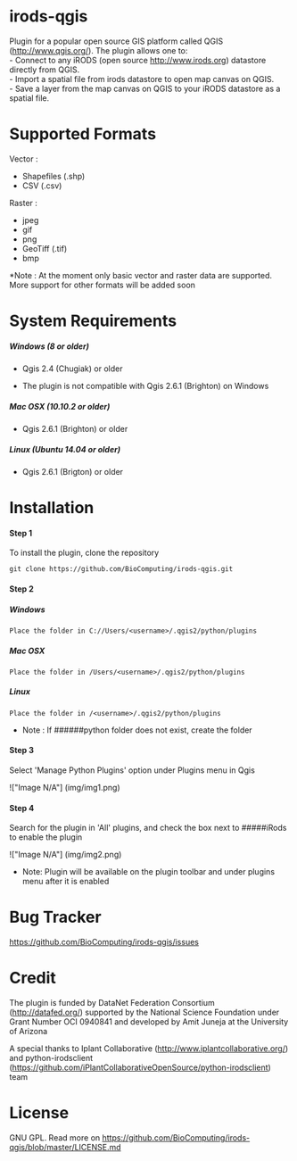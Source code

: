 # irods-qgis
Plugin for a popular open source GIS platform called QGIS (http://www.qgis.org/).  The plugin allows one to:  
	- Connect to any iRODS (open source http://www.irods.org) datastore directly from QGIS.  
	- Import a spatial file from irods datastore to open map canvas on QGIS.  
	- Save a layer from the map canvas on QGIS to your iRODS datastore as a spatial file.

# Supported Formats

Vector : 
 - Shapefiles (.shp)
 - CSV (.csv)

Raster : 
 - jpeg
 - gif
 - png
 - GeoTiff (.tif)
 - bmp

*Note : At the moment only basic vector and raster data are supported. More support for other formats will be added soon

# System Requirements

##### Windows (8 or older)

- Qgis 2.4 (Chugiak) or older
	
* The plugin is not compatible with Qgis 2.6.1 (Brighton) on Windows
	
##### Mac OSX (10.10.2 or older)

- Qgis 2.6.1 (Brighton) or older
	
##### Linux (Ubuntu 14.04 or older)

- Qgis 2.6.1 (Brigton) or older

# Installation
#### Step 1

To install the plugin, clone the repository 
	
	git clone https://github.com/BioComputing/irods-qgis.git
	
#### Step 2

##### Windows
	
	Place the folder in C://Users/<username>/.qgis2/python/plugins
	
##### Mac OSX
	
	Place the folder in /Users/<username>/.qgis2/python/plugins
	
##### Linux
	
	Place the folder in /<username>/.qgis2/python/plugins
	
	
* Note : If ######python folder does not exist, create the folder
	
#### Step 3

Select 'Manage Python Plugins' option under Plugins menu in Qgis

!["Image N/A"] (img/img1.png)

#### Step 4

Search for the plugin in 'All' plugins, and check the box next to #####iRods to enable the plugin
		
!["Image N/A"] (img/img2.png)

* Note: Plugin will be available on the plugin toolbar and under plugins menu after it is enabled

# Bug Tracker

https://github.com/BioComputing/irods-qgis/issues

# Credit

The plugin is funded by DataNet Federation Consortium (http://datafed.org/) supported by the National Science Foundation under Grant Number OCI 0940841 and developed by Amit Juneja at the University of Arizona

A special thanks to Iplant Collaborative (http://www.iplantcollaborative.org/) and python-irodsclient (https://github.com/iPlantCollaborativeOpenSource/python-irodsclient) team

# License

GNU GPL. Read more on https://github.com/BioComputing/irods-qgis/blob/master/LICENSE.md



